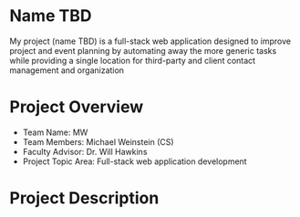 # Name TBD
My project (name TBD) is a full-stack web application designed to improve project and event planning by automating away the more generic tasks while providing a single location for third-party and client contact management and organization

# Project Overview
- Team Name: MW
- Team Members: Michael Weinstein (CS)
- Faculty Advisor: Dr. Will Hawkins
- Project Topic Area: Full-stack web application development

# Project Description
